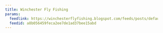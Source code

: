 ```yaml
---
title: Winchester Fly Fishing
params:
  feedlink: https://winchesterflyfishing.blogspot.com/feeds/posts/default
  feedid: a8b056459feca2ee7de1ad37bee15abd
---
```

